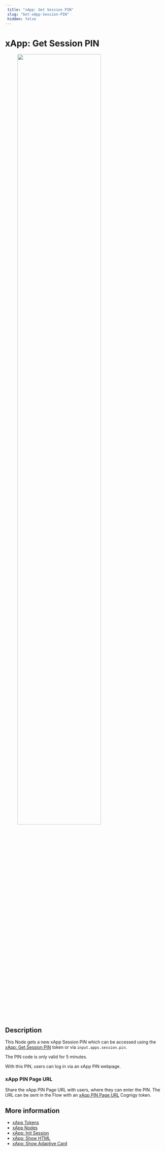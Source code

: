 ```yaml
---
 title: "xApp: Get Session PIN" 
 slug: "Get-xApp-Session-PIN" 
 hidden: false 
---
```


# xApp: Get Session PIN

<figure>
  <img class="image-center" src="{{config.site_url}}ai/flow-nodes/images/xApp/get-xApp-session-PIN.png" width="80%" />
</figure>

## Description
<div class="divider"></div>

This Node gets a new xApp Session PIN which can be accessed using the [xApp: Get Session PIN](../../xApp/tokens.md#xapp-session-pin) token or via `input.apps.session.pin`.

The PIN code is only valid for 5 minutes.

With this PIN, users can log in via an xApp PIN webpage.

### xApp PIN Page URL

Share the xApp PIN Page URL with users, where they can enter the PIN. The URL can be sent in the Flow with an [xApp PIN Page URL](../../xApp/tokens.md#xapp-pin-page-url) Cognigy token.

## More information

- [xApp Tokens](../../xApp/tokens.md)
- [xApp Nodes](overview.md)
- [xApp: Init Session](init-xApp-session.md)
- [xApp: Show HTML](set-html-xApp-state.md)
- [xApp: Show Adaptive Card](set-AdaptiveCard-xApp-state.md)